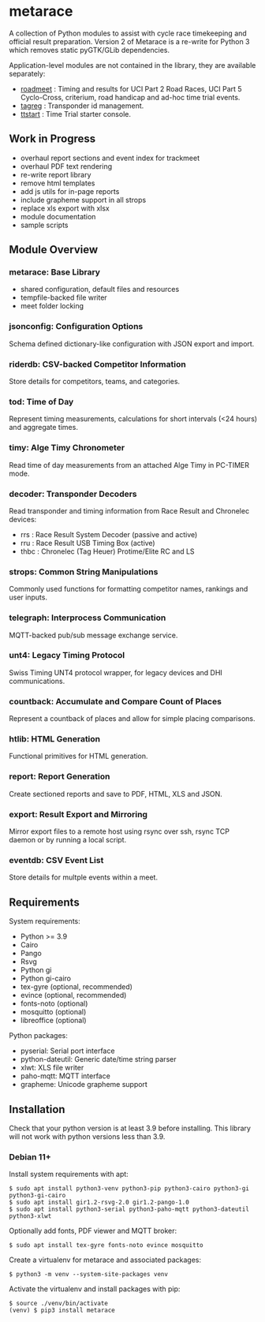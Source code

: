 # metarace

A collection of Python modules to assist with cycle race timekeeping
and official result preparation. Version 2 of Metarace is a
re-write for Python 3 which removes static pyGTK/GLib dependencies.

Application-level modules are not contained in
the library, they are available separately:

   - [roadmeet](https://github.com/ndf-zz/metarace-roadmeet) : Timing
     and results for UCI Part 2 Road Races, UCI Part 5 Cyclo-Cross,
     criterium, road handicap and ad-hoc time trial events.
   - [tagreg](https://github.com/ndf-zz/metarace-tagreg) : Transponder
     id management.
   - [ttstart](https://github.com/ndf-zz/metarace-ttstart) : Time
     Trial starter console.


## Work in Progress

   - overhaul report sections and event index for trackmeet
   - overhaul PDF text rendering
   - re-write report library
   - remove html templates
   - add js utils for in-page reports
   - include grapheme support in all strops
   - replace xls export with xlsx
   - module documentation
   - sample scripts


## Module Overview

### metarace: Base Library

   - shared configuration, default files and resources
   - tempfile-backed file writer
   - meet folder locking


### jsonconfig: Configuration Options

Schema defined dictionary-like
configuration with JSON export and import.


### riderdb: CSV-backed Competitor Information

Store details for competitors, teams, and categories.


### tod: Time of Day

Represent timing measurements, calculations for
short intervals (<24 hours) and aggregate times.


### timy: Alge Timy Chronometer

Read time of day measurements from an attached Alge Timy
in PC-TIMER mode.


### decoder: Transponder Decoders

Read transponder and timing information from
Race Result and Chronelec devices:

   - rrs : Race Result System Decoder (passive and active)
   - rru : Race Result USB Timing Box (active)
   - thbc : Chronelec (Tag Heuer) Protime/Elite RC and LS


### strops: Common String Manipulations

Commonly used functions for formatting competitor names,
rankings and user inputs.


### telegraph: Interprocess Communication

MQTT-backed pub/sub message exchange service.


### unt4: Legacy Timing Protocol

Swiss Timing UNT4 protocol wrapper, for legacy devices
and DHI communications.


### countback: Accumulate and Compare Count of Places

Represent a countback of places and allow for simple
placing comparisons.


### htlib: HTML Generation

Functional primitives for HTML generation.


### report: Report Generation

Create sectioned reports and save to PDF, HTML, XLS and JSON.


### export: Result Export and Mirroring

Mirror export files to a remote host using rsync over ssh,
rsync TCP daemon or by running a local script.


### eventdb: CSV Event List

Store details for multple events within a meet.


## Requirements

System requirements:

   - Python >= 3.9
   - Cairo
   - Pango
   - Rsvg
   - Python gi
   - Python gi-cairo
   - tex-gyre (optional, recommended)
   - evince (optional, recommended)
   - fonts-noto (optional)
   - mosquitto (optional)
   - libreoffice (optional)

Python packages:

   - pyserial: Serial port interface
   - python-dateutil: Generic date/time string parser
   - xlwt: XLS file writer
   - paho-mqtt: MQTT interface
   - grapheme: Unicode grapheme support


## Installation

Check that your python version is at least 3.9 before installing.
This library will not work with python versions less than 3.9.


### Debian 11+

Install system requirements with apt:

	$ sudo apt install python3-venv python3-pip python3-cairo python3-gi python3-gi-cairo
	$ sudo apt install gir1.2-rsvg-2.0 gir1.2-pango-1.0
	$ sudo apt install python3-serial python3-paho-mqtt python3-dateutil python3-xlwt

Optionally add fonts, PDF viewer and MQTT broker:

	$ sudo apt install tex-gyre fonts-noto evince mosquitto

Create a virtualenv for metarace and associated packages:

	$ python3 -m venv --system-site-packages venv

Activate the virtualenv and install packages with pip:

	$ source ./venv/bin/activate
	(venv) $ pip3 install metarace

